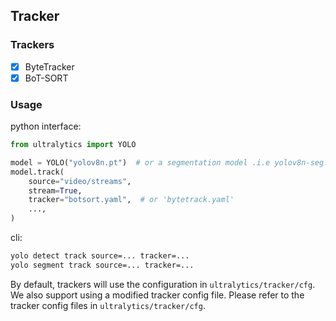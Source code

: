 ## Tracker

### Trackers

- [x] ByteTracker
- [x] BoT-SORT

### Usage

python interface:

```python
from ultralytics import YOLO

model = YOLO("yolov8n.pt")  # or a segmentation model .i.e yolov8n-seg.pt
model.track(
    source="video/streams",
    stream=True,
    tracker="botsort.yaml",  # or 'bytetrack.yaml'
    ...,
)
```

cli:

```bash
yolo detect track source=... tracker=...
yolo segment track source=... tracker=...
```

By default, trackers will use the configuration in `ultralytics/tracker/cfg`. We also support using a modified tracker config file. Please refer to the tracker config files in `ultralytics/tracker/cfg`.
